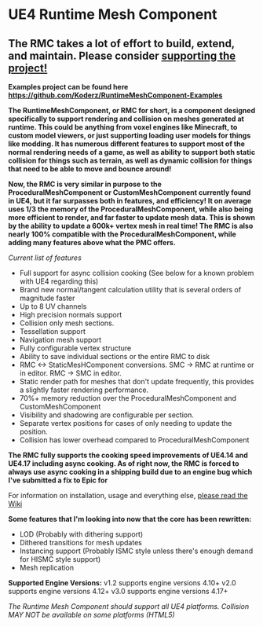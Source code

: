 # UE4 Runtime Mesh Component

## The RMC takes a lot of effort to build, extend, and maintain. Please consider [supporting the project!](https://github.com/Koderz/RuntimeMeshComponent/wiki/Support-the-development!)



**Examples project can be found here https://github.com/Koderz/RuntimeMeshComponent-Examples**


**The RuntimeMeshComponent, or RMC for short, is a component designed specifically to support rendering and collision on meshes generated at runtime. This could be anything from voxel engines like Minecraft, to custom model viewers, or just supporting loading user models for things like modding. It has numerous different features to support most of the normal rendering needs of a game, as well as ability to support both static collision for things such as terrain, as well as dynamic collision for things that need to be able to move and bounce around!**

**Now, the RMC is very similar in purpose to the ProceduralMeshComponent or CustomMeshComponent currently found in UE4, but it far surpasses both in features, and efficiency! It on average uses 1/3 the memory of the ProceduralMeshComponent, while also being more efficient to render, and far faster to update mesh data. This is shown by the ability to update a 600k+ vertex mesh in real time! The RMC is also nearly 100% compatible with the ProceduralMeshComponent, while adding many features above what the PMC offers.**

*Current list of features*
* Full support for async collision cooking (See below for a known problem with UE4 regarding this)
* Brand new normal/tangent calculation utility that is several orders of magnitude faster
* Up to 8 UV channels
* High precision normals support 
* Collision only mesh sections.
* Tessellation support 
* Navigation mesh support 
* Fully configurable vertex structure 
* Ability to save individual sections or the entire RMC to disk 
* RMC <-> StaticMesHComponent conversions.  SMC -> RMC at runtime or in editor.  RMC -> SMC in editor.  
* Static render path for meshes that don't update frequently, this provides a slightly faster rendering performance.
* 70%+ memory reduction over the ProceduralMeshComponent and CustomMeshComponent
* Visibility and shadowing are configurable per section.
* Separate vertex positions for cases of only needing to update the position.
* Collision has lower overhead compared to ProceduralMeshComponent


**The RMC fully supports the cooking speed improvements of UE4.14 and UE4.17 including async cooking. As of right now, the RMC is forced to always use async cooking in a shipping build due to an engine bug which I've submitted a fix to Epic for**


For information on installation, usage and everything else, [please read the Wiki](https://github.com/Koderz/UE4RuntimeMeshComponent/wiki/)

**Some features that I'm looking into now that the core has been rewritten:**
* LOD (Probably with dithering support)
* Dithered transitions for mesh updates
* Instancing support (Probably ISMC style unless there's enough demand for HISMC style support)
* Mesh replication


**Supported Engine Versions:**
v1.2 supports engine versions 4.10+
v2.0 supports engine versions 4.12+
v3.0 supports engine versions 4.17+

*The Runtime Mesh Component should support all UE4 platforms.*
*Collision MAY NOT be available on some platforms (HTML5)*
